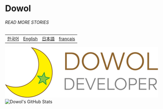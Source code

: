 # Dowol
###### READ MORE STORIES

<table align="center">
  <tbody>
    <tr>
      <td>
        <a href="./README.ko.md" hreflang="ko">한국어</a>
      </td>
      <td>
        <a href="./README.en.md" hreflang="en">English</a>
      </td>
      <td>
        <a href="./README.ja.md" hreflang="ja">日本語</a>
      </td>
      <td>
        <a href="./README.fr.md" hreflang="fr">français</a>
      </td>
    </tr>
  </tbody>
</table>

<img src="./img/dowol-developer-banner.png" alt="Dowol Developer" style="margin: auto 0" />


<img src="https://github-readme-stats.vercel.app/api/top-langs/?username=dowol&" alt="Dowol's GitHub Stats" align="center" />